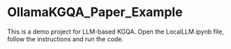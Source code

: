 # OllamaKGQA_Paper_Example
This is a demo project for LLM-based KGQA.
Open the LocalLLM.ipynb file, follow the instructions and run the code.
